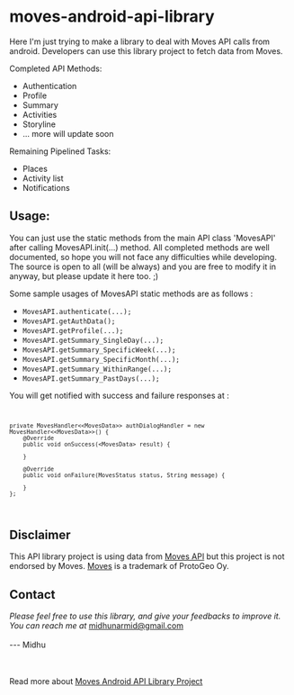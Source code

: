 moves-android-api-library
=========================

Here I'm just trying to make a library to deal with Moves API calls from android. Developers can use this library project to fetch data from Moves. 

Completed API Methods:
  + Authentication
  + Profile
  + Summary
  + Activities
  + Storyline
  + ... more will update soon

Remaining Pipelined Tasks:
  + Places
  + Activity list
  + Notifications

Usage:
------
You can just use the static methods from the main API class 'MovesAPI' after calling MovesAPI.init(...) method.
All completed methods are well documented, so hope you will not face any difficulties while developing.
The source is open to all (will be always) and you are free to modify it in anyway, but please update it here too. ;)

Some sample usages of MovesAPI static methods are as follows :
  * <code>MovesAPI.authenticate(...);</code>
  * <code>MovesAPI.getAuthData();</code>
  * <code>MovesAPI.getProfile(...);</code>
  * <code>MovesAPI.getSummary_SingleDay(...);</code>
  * <code>MovesAPI.getSummary_SpecificWeek(...);</code>
  * <code>MovesAPI.getSummary_SpecificMonth(...);</code>
  * <code>MovesAPI.getSummary_WithinRange(...);</code>
  * <code>MovesAPI.getSummary_PastDays(...);</code>

You will get notified with success and failure responses at :
<code>

	private MovesHandler<<MovesData>> authDialogHandler = new MovesHandler<<MovesData>>() {
		@Override
		public void onSuccess(<MovesData> result) {
		
		}
		
		@Override
		public void onFailure(MovesStatus status, String message) {
		
		}
	};
	
</code>

Disclaimer
----------
This API library project is using data from <a href="https://dev.moves-app.com/docs/api">Moves API</a> but this project is not endorsed by Moves. <a href="http://www.moves-app.com/">Moves</a> is a trademark of ProtoGeo Oy.

Contact
-------
<i>Please feel free to use this library, and give your feedbacks to improve it. You can reach me at </i> midhunarmid@gmail.com
<br><br>--- Midhu

<br><br>
Read more about <a href="http://midhunarmid.github.io/moves-android-api-library/">Moves Android API Library Project</a>
<br><br>
